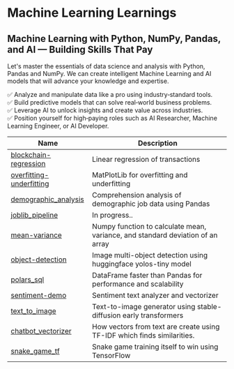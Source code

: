 # Machine Learning Learnings

## Machine Learning with Python, NumPy, Pandas, and AI — Building Skills That Pay

Let's master the essentials of data science and analysis with Python, Pandas and NumPy. We can create intelligent Machine Learning and AI models that will advance your knowledge and expertise.

✅ Analyze and manipulate data like a pro using industry‑standard tools.  
✅ Build predictive models that can solve real‑world business problems.  
✅ Leverage AI to unlock insights and create value across industries.  
✅ Position yourself for high‑paying roles such as AI Researcher, Machine Learning Engineer, or AI Developer.  

| Name    | Description  |
| ------- | ------------ |
|[blockchain-regression](https://github.com/rutkat/machine-learning/tree/main/blockchain-regression)  | Linear regression of transactions |
|[overfitting-underfitting](https://github.com/rutkat/machine-learning/blob/main/cross_validation/overfitting_underfitting.py) | MatPlotLib for overfitting and underfitting |
|[demographic_analysis](https://github.com/rutkat/machine-learning/tree/main/demographic_analysis) | Comprehension analysis of demographic job data using Pandas | 
|[joblib_pipeline](https://github.com/rutkat/machine-learning/tree/main/joblib_pipeline) |In progress..|
|[mean-variance](https://github.com/rutkat/machine-learning/tree/main/mean_variance)|Numpy function to calculate mean, variance, and standard deviation of an array| 
|[object-detection](https://github.com/rutkat/machine-learning/tree/main/object-detection) | Image multi-object detection using huggingface yolos-tiny model |  
|[polars_sql](https://github.com/rutkat/machine-learning/tree/main/polars_sql)|DataFrame faster than Pandas for performance and scalability|  
|[sentiment-demo](https://github.com/rutkat/machine-learning/tree/main/sentiment-demo)| Sentiment text analyzer and vectorizer|  
|[text_to_image](https://github.com/rutkat/machine-learning/tree/main/text_to_image)|Text-to-image generator using stable-diffusion early transformers |  
|[chatbot_vectorizer](https://github.com/rutkat/machine-learning/blob/main/chatbot_vectorizer/main.ipynb)| How vectors from text are create using TF-IDF which finds similarities.|  
|[snake_game_tf](https://github.com/rutkat/machine-learning/tree/main/snake_game_tf) |Snake game training itself to win using TensorFlow |  

